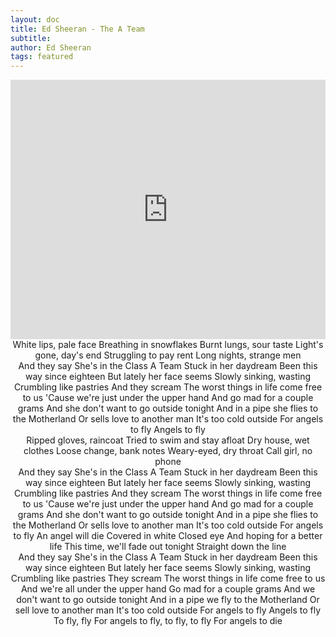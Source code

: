 ```yaml
---
layout: doc
title: Ed Sheeran - The A Team
subtitle: 
author: Ed Sheeran
tags: featured
---
```


<iframe width="100%" height="415" src="https://www.youtube.com/embed/UAWcs5H-qgQ" frameborder="0" allow="autoplay; encrypted-media" allowfullscreen></iframe>


<center>White lips, pale face
Breathing in snowflakes
Burnt lungs, sour taste
Light's gone, day's end
Struggling to pay rent
Long nights, strange men</center>

<center>And they say
She's in the Class A Team
Stuck in her daydream
Been this way since eighteen
But lately her face seems
Slowly sinking, wasting
Crumbling like pastries
And they scream
The worst things in life come free to us
'Cause we're just under the upper hand
And go mad for a couple grams
And she don't want to go outside tonight
And in a pipe she flies to the Motherland
Or sells love to another man
It's too cold outside
For angels to fly
Angels to fly</center>

<center>Ripped gloves, raincoat
Tried to swim and stay afloat
Dry house, wet clothes
Loose change, bank notes
Weary-eyed, dry throat
Call girl, no phone</center>

<center>And they say
She's in the Class A Team
Stuck in her daydream
Been this way since eighteen
But lately her face seems
Slowly sinking, wasting
Crumbling like pastries
And they scream
The worst things in life come free to us
'Cause we're just under the upper hand
And go mad for a couple grams
And she don't want to go outside tonight
And in a pipe she flies to the Motherland
Or sells love to another man
It's too cold outside
For angels to fly
An angel will die
Covered in white
Closed eye
And hoping for a better life
This time, we'll fade out tonight
Straight down the line</center>

<center>And they say
She's in the Class A Team
Stuck in her daydream
Been this way since eighteen
But lately her face seems
Slowly sinking, wasting
Crumbling like pastries
They scream
The worst things in life come free to us
And we're all under the upper hand
Go mad for a couple grams
And we don't want to go outside tonight
And in a pipe we fly to the Motherland
Or sell love to another man
It's too cold outside
For angels to fly
Angels to fly
To fly, fly
For angels to fly, to fly, to fly
For angels to die</center>

<center></center>

<center></center>

<center></center>

<center></center>

<center></center>

<center></center>

<center></center>


